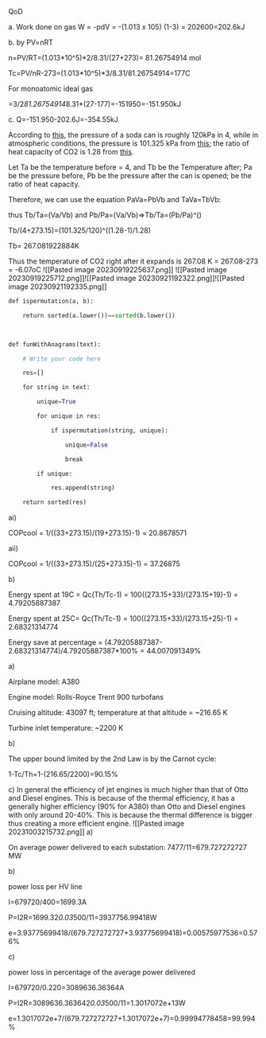 QoD

a. Work done on gas W = -pdV = -(1.013 x 105) (1-3) = 202600=202.6kJ

b. by PV=nRT

n=PV/RT=(1.013*10^5)*2/8.31/(27+273)= 81.26754914 mol

Tc=PV/nR-273=(1.013*10^5)*3/8.31/81.26754914=177C

For monoatomic ideal gas

=3/2*81.26754914*8.31*(27-177)=-151950=-151.950kJ

c. Q=-151.950-202.6J=-354.55kJ


According to [this](https://hypertextbook.com/facts/2000/SeemaMeraj.shtml#:~:text=On%20average%2C%20the%2012%20ounce,contains%20210%20kPa%20of%20pressure.), the pressure of a soda can is roughly 120kPa in 4, while in atmospheric conditions, the pressure is 101.325 kPa from [this](https://www.noaa.gov/jetstream/atmosphere/air-pressure#:~:text=The%20standard%20pressure%20at%20sea,the%20atmosphere%20decreases%20with%20height.&text=The%20atoms%20and%20molecules%20that,constantly%20moving%20in%20random%20directions.); the ratio of heat capacity of CO2 is 1.28 from [this](https://www.engineeringtoolbox.com/specific-heat-ratio-d_608.html).

Let Ta be the temperature before = 4, and Tb be the Temperature after; Pa be the pressure before, Pb be the pressure after the can is opened;  be the ratio of heat capacity.

Therefore, we can use the equation PaVa=PbVb and TaVa=TbVb:

thus Tb/Ta=(Va/Vb) and Pb/Pa=(Va/Vb)=>Tb/Ta=(Pb/Pa)^()

Tb/(4+273.15)=(101.325/120)^((1.28-1)/1.28)

Tb= 267.081922884K

Thus the temperature of CO2 right after it expands is 267.08 K = 267.08-273 = -6.07oC
![[Pasted image 20230919225637.png]]
![[Pasted image 20230919225712.png]]![[Pasted image 20230921192322.png]]![[Pasted image 20230921192335.png]]


```python
def ispermutation(a, b):

    return sorted(a.lower())==sorted(b.lower())

  

def funWithAnagrams(text):

    # Write your code here

    res=[]

    for string in text:

        unique=True

        for unique in res:

            if ispermutation(string, unique):

                unique=False

                break

        if unique:

            res.append(string)

    return sorted(res)
```


ai)

COPcool = 1/((33+273.15)/(19+273.15)-1) = 20.8678571

aii)

COPcool = 1/((33+273.15)/(25+273.15)-1) = 37.26875

b)

Energy spent at 19C = Qc(Th/Tc-1) = 100((273.15+33)/(273.15+19)-1) = 4.79205887387

Energy spent at 25C= Qc(Th/Tc-1) = 100((273.15+33)/(273.15+25)-1) = 2.68321314774

Energy save at percentage = (4.79205887387-2.68321314774)/4.79205887387*100% = 44.007091349%

a)

Airplane model: A380

Engine model: Rolls-Royce Trent 900 turbofans

Cruising altitude: 43097 ft; temperature at that altitude = ~216.65 K

Turbine inlet temperature: ~2200 K

b)

The upper bound limited by the 2nd Law is by the Carnot cycle:

1-Tc/Th=1-(216.65/2200)=90.15%

c) In general the efficiency of jet engines is much higher than that of Otto and Diesel engines. This is because of the thermal efficiency, it has a generally higher efficiency (90% for A380) than Otto and Diesel engines with only around 20-40%. This is because the thermal difference is bigger thus creating a more efficient engine.
![[Pasted image 20231003215732.png]]
a)

On average power delivered to each substation: 7477/11=679.727272727 MW

b)

power loss per HV line

I=679720/400=1699.3A

P=I2R=1699.32*0.03*500/11=3937756.99418W

e=3.93775699418/(679.727272727+3.93775699418)=0.00575977536=0.576%

c)

power loss in percentage of the average power delivered

I=679720/0.220=3089636.36364A

P=I2R=3089636.363642*0.03*500/11=1.3017072e+13W

e=1.3017072e+7/(679.727272727+1.3017072e+7)=0.99994778458=99.994%